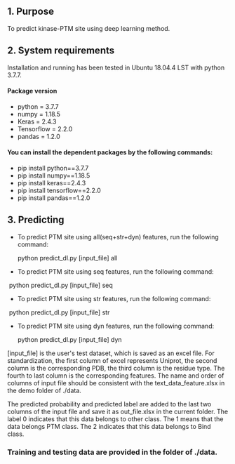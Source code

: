 ## 1. Purpose

To predict kinase-PTM site using deep learning method.

## 2. System requirements

Installation and running has been tested in Ubuntu 18.04.4 LST with python 3.7.7.

#### Package version

+ python = 3.7.7
+ numpy = 1.18.5
+ Keras = 2.4.3
+ Tensorflow = 2.2.0
+ pandas = 1.2.0

#### You can install the dependent packages by the following commands:

+ pip install python==3.7.7
+ pip install numpy==1.18.5
+ pip install keras==2.4.3
+ pip install tensorflow==2.2.0
+ pip install pandas==1.2.0

## 3. Predicting

+ To predict PTM site using all(seq+str+dyn) features, run the following command:

    python predict_dl.py [input_file] all

+ To predict PTM site using seq features, run the following command:

​    python predict_dl.py  [input_file] seq

+ To predict PTM site using str features, run the following command:

​    python predict_dl.py [input_file] str

+ To predict PTM site using dyn features, run the following command:

    python predict_dl.py  [input_file] dyn

[input_file] is the user's test dataset, which is saved as an excel file. For standardization, the first column of excel represents Uniprot, the second column is the corresponding PDB, the third column is the residue type. The fourth to last column is the corresponding features.  The name and order of columns of input file should be consistent with the text_data_feature.xlsx in the demo folder of ./data.

The predicted probability and predicted label are added to the last two columns of the input file and save it as out_file.xlsx  in the current folder. The label 0 indicates that this data belongs to other class. The 1 means that the data belongs PTM class. The 2 indicates that this data belongs to Bind class.

### Training and testing data are provided in the folder of ./data.